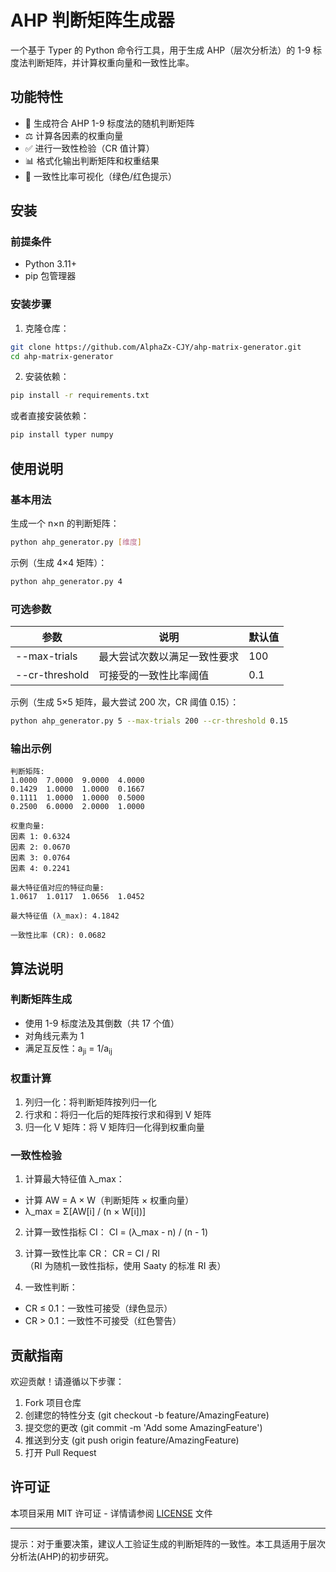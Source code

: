 # AHP 判断矩阵生成器

一个基于 Typer 的 Python 命令行工具，用于生成 AHP（层次分析法）的 1-9 标度法判断矩阵，并计算权重向量和一致性比率。

## 功能特性

- 🧮 生成符合 AHP 1-9 标度法的随机判断矩阵
- ⚖️ 计算各因素的权重向量
- ✅ 进行一致性检验（CR 值计算）
- 📊 格式化输出判断矩阵和权重结果
- 🚦 一致性比率可视化（绿色/红色提示）

## 安装

### 前提条件

- Python 3.11+
- pip 包管理器

### 安装步骤

1. 克隆仓库：
```bash
git clone https://github.com/AlphaZx-CJY/ahp-matrix-generator.git
cd ahp-matrix-generator 
```

2. 安装依赖：
```bash
pip install -r requirements.txt 
```

或者直接安装依赖：
```bash
pip install typer numpy 
```

## 使用说明

### 基本用法

生成一个 n×n 的判断矩阵：
```bash
python ahp_generator.py [维度] 
```

示例（生成 4×4 矩阵）：
```bash
python ahp_generator.py 4 
```

### 可选参数

| 参数 | 说明 | 默认值 |
|------|------|--------|
| --max-trials | 最大尝试次数以满足一致性要求 | 100 |
| --cr-threshold | 可接受的一致性比率阈值 | 0.1 |

示例（生成 5×5 矩阵，最大尝试 200 次，CR 阈值 0.15）：
```bash
python ahp_generator.py 5 --max-trials 200 --cr-threshold 0.15 
```

### 输出示例

```text
判断矩阵:
1.0000  7.0000  9.0000  4.0000
0.1429  1.0000  1.0000  0.1667
0.1111  1.0000  1.0000  0.5000
0.2500  6.0000  2.0000  1.0000

权重向量:
因素 1: 0.6324
因素 2: 0.0670
因素 3: 0.0764
因素 4: 0.2241

最大特征值对应的特征向量:
1.0617  1.0117  1.0656  1.0452

最大特征值 (λ_max): 4.1842

一致性比率 (CR): 0.0682
```

## 算法说明

### 判断矩阵生成

- 使用 1-9 标度法及其倒数（共 17 个值）
- 对角线元素为 1
- 满足互反性：a<sub>ji</sub> = 1/a<sub>ij</sub>

### 权重计算

1. 列归一化：将判断矩阵按列归一化
2. 行求和：将归一化后的矩阵按行求和得到 V 矩阵
3. 归一化 V 矩阵：将 V 矩阵归一化得到权重向量

### 一致性检验

1. 计算最大特征值 λ_max：
- 计算 AW = A × W（判断矩阵 × 权重向量）
- λ_max = Σ[AW[i] / (n × W[i])]

2. 计算一致性指标 CI：
   CI = (λ_max - n) / (n - 1)   

3. 计算一致性比率 CR：
   CR = CI / RI   
（RI 为随机一致性指标，使用 Saaty 的标准 RI 表）

4. 一致性判断：
- CR ≤ 0.1：一致性可接受（绿色显示）
- CR > 0.1：一致性不可接受（红色警告）

## 贡献指南

欢迎贡献！请遵循以下步骤：

1. Fork 项目仓库
2. 创建您的特性分支 (git checkout -b feature/AmazingFeature)
3. 提交您的更改 (git commit -m 'Add some AmazingFeature')
4. 推送到分支 (git push origin feature/AmazingFeature)
5. 打开 Pull Request

## 许可证

本项目采用 MIT 许可证 - 详情请参阅 [LICENSE](./LICENSE) 文件

---

提示：对于重要决策，建议人工验证生成的判断矩阵的一致性。本工具适用于层次分析法(AHP)的初步研究。